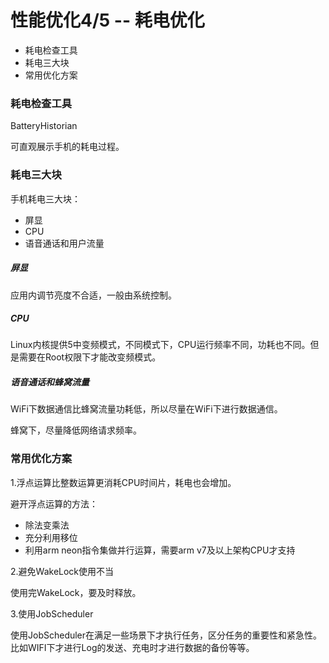 # 性能优化4/5 -- 耗电优化

* 耗电检查工具
* 耗电三大块
* 常用优化方案


### 耗电检查工具
BatteryHistorian

可直观展示手机的耗电过程。


### 耗电三大块
手机耗电三大块：

* 屏显
* CPU
* 语音通话和用户流量

##### 屏显
应用内调节亮度不合适，一般由系统控制。

##### CPU

Linux内核提供5中变频模式，不同模式下，CPU运行频率不同，功耗也不同。但是需要在Root权限下才能改变频模式。

##### 语音通话和蜂窝流量

WiFi下数据通信比蜂窝流量功耗低，所以尽量在WiFi下进行数据通信。

蜂窝下，尽量降低网络请求频率。

### 常用优化方案

1.浮点运算比整数运算更消耗CPU时间片，耗电也会增加。

避开浮点运算的方法：
* 除法变乘法
* 充分利用移位
* 利用arm neon指令集做并行运算，需要arm v7及以上架构CPU才支持

2.避免WakeLock使用不当

使用完WakeLock，要及时释放。

3.使用JobScheduler

使用JobScheduler在满足一些场景下才执行任务，区分任务的重要性和紧急性。比如WIFI下才进行Log的发送、充电时才进行数据的备份等等。